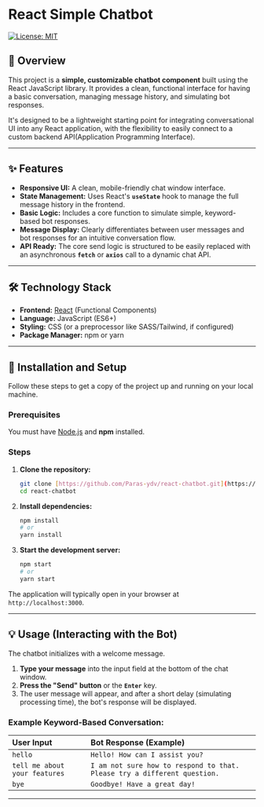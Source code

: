 # React Simple Chatbot

[![License: MIT](https://img.shields.io/badge/License-MIT-yellow.svg)](https://opensource.org/licenses/MIT)

## 🌟 Overview

This project is a **simple, customizable chatbot component** built using the React JavaScript library. It provides a clean, functional interface for having a basic conversation, managing message history, and simulating bot responses.

It's designed to be a lightweight starting point for integrating conversational UI into any React application, with the flexibility to easily connect to a custom backend API(Application Programming Interface).

---

## ✨ Features

* **Responsive UI:** A clean, mobile-friendly chat window interface.
* **State Management:** Uses React's **`useState`** hook to manage the full message history in the frontend.
* **Basic Logic:** Includes a core function to simulate simple, keyword-based bot responses.
* **Message Display:** Clearly differentiates between user messages and bot responses for an intuitive conversation flow.
* **API Ready:** The core send logic is structured to be easily replaced with an asynchronous **`fetch`** or **`axios`** call to a dynamic chat API.

---

## 🛠️ Technology Stack

* **Frontend:** [React](https://reactjs.org/) (Functional Components)
* **Language:** JavaScript (ES6+)
* **Styling:** CSS (or a preprocessor like SASS/Tailwind, if configured)
* **Package Manager:** npm or yarn

---

## 🚀 Installation and Setup

Follow these steps to get a copy of the project up and running on your local machine.

### Prerequisites

You must have [Node.js](https://nodejs.org/en/download/) and **npm** installed.

### Steps

1.  **Clone the repository:**
    ```bash
    git clone [https://github.com/Paras-ydv/react-chatbot.git](https://github.com/Paras-ydv/react-chatbot.git)
    cd react-chatbot
    ```

2.  **Install dependencies:**
    ```bash
    npm install
    # or
    yarn install
    ```

3.  **Start the development server:**
    ```bash
    npm start
    # or
    yarn start
    ```

The application will typically open in your browser at `http://localhost:3000`.

---

## 💡 Usage (Interacting with the Bot)

The chatbot initializes with a welcome message.

1.  **Type your message** into the input field at the bottom of the chat window.
2.  **Press the "Send" button** or the **`Enter`** key.
3.  The user message will appear, and after a short delay (simulating processing time), the bot's response will be displayed.

### Example Keyword-Based Conversation:

| User Input | Bot Response (Example) |
| :--- | :--- |
| `hello` | `Hello! How can I assist you?` |
| `tell me about your features` | `I am not sure how to respond to that. Please try a different question.` |
| `bye` | `Goodbye! Have a great day!` |

---
